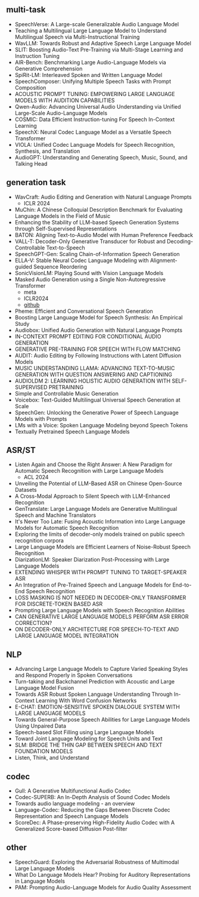 ## multi-task
- SpeechVerse: A Large-scale Generalizable Audio Language Model
- Teaching a Multilingual Large Language Model to Understand Multilingual Speech via Multi-Instructional Training
- WavLLM: Towards Robust and Adaptive Speech Large Language Model
- SLIT: Boosting Audio-Text Pre-Training via Multi-Stage Learning and Instruction Tuning
- AIR-Bench: Benchmarking Large Audio-Language Models via Generative Comprehension
- SpiRit-LM: Interleaved Spoken and Written Language Model
- SpeechComposer: Unifying Multiple Speech Tasks with Prompt Composition
- ACOUSTIC PROMPT TUNING: EMPOWERING LARGE LANGUAGE MODELS WITH AUDITION CAPABILITIES 
- Qwen-Audio: Advancing Universal Audio Understanding via Unified Large-Scale Audio-Language Models
- COSMIC: Data Efficient Instruction-tuning For Speech In-Context Learning
- SpeechX: Neural Codec Language Model as a Versatile Speech Transformer
- VIOLA: Unified Codec Language Models for Speech Recognition, Synthesis, and Translation
- AudioGPT: Understanding and Generating Speech, Music, Sound, and Talking Head
## generation task
- WavCraft: Audio Editing and Generation with Natural Language Prompts
  - ICLR 2024
- MuChin: A Chinese Colloquial Description Benchmark for Evaluating Language Models in the Field of Music
- Enhancing the Stability of LLM-based Speech Generation Systems through Self-Supervised Representations
- BATON: Aligning Text-to-Audio Model with Human Preference Feedback
- VALL-T: Decoder-Only Generative Transducer for Robust and Decoding-Controllable Text-to-Speech
- SpeechGPT-Gen: Scaling Chain-of-Information Speech Generation
- ELLA-V: Stable Neural Codec Language Modeling with Alignment-guided Sequence Reordering
- SonicVisionLM: Playing Sound with Vision Language Models
- Masked Audio Generation using a Single Non-Autoregressive Transformer
  - meta
  - ICLR2024
  - [github](https://github.com/facebookresearch/audiocraft/blob/main/docs/MAGNET.md?utm_source=linkedin&utm_medium=organic_social&utm_campaign=research&utm_content=video)
- Pheme: Efficient and Conversational Speech Generation
- Boosting Large Language Model for Speech Synthesis: An Empirical Study
- Audiobox: Unified Audio Generation with Natural Language Prompts
- IN-CONTEXT PROMPT EDITING FOR CONDITIONAL AUDIO GENERATION
- GENERATIVE PRE-TRAINING FOR SPEECH WITH FLOW MATCHING
- AUDIT: Audio Editing by Following Instructions with Latent Diffusion Models
- MUSIC UNDERSTANDING LLAMA: ADVANCING TEXT-TO-MUSIC GENERATION WITH QUESTION ANSWERING AND CAPTIONING
- AUDIOLDM 2: LEARNING HOLISTIC AUDIO GENERATION WITH SELF-SUPERVISED PRETRAINING
- Simple and Controllable Music Generation
- Voicebox: Text-Guided Multilingual Universal Speech Generation at Scale
- SpeechGen: Unlocking the Generative Power of Speech Language Models with Prompts
- LMs with a Voice: Spoken Language Modeling beyond Speech Tokens
- Textually Pretrained Speech Language Models
## ASR/ST
- Listen Again and Choose the Right Answer: A New Paradigm for Automatic Speech Recognition with Large Language Models
  - ACL 2024
- Unveiling the Potential of LLM-Based ASR on Chinese Open-Source Datasets
- A Cross-Modal Approach to Silent Speech with LLM-Enhanced Recognition
- GenTranslate: Large Language Models are Generative Multilingual Speech and Machine Translators
- It's Never Too Late: Fusing Acoustic Information into Large Language Models for Automatic Speech Recognition
- Exploring the limits of decoder-only models trained on public speech recognition corpora
- Large Language Models are Efficient Learners of Noise-Robust Speech Recognition
- DiarizationLM: Speaker Diarization Post-Processing with Large Language Models
- EXTENDING WHISPER WITH PROMPT TUNING TO TARGET-SPEAKER ASR
- An Integration of Pre-Trained Speech and Language Models for End-to-End Speech Recognition
- LOSS MASKING IS NOT NEEDED IN DECODER-ONLY TRANSFORMER FOR DISCRETE-TOKEN BASED ASR
- Prompting Large Language Models with Speech Recognition Abilities
- CAN GENERATIVE LARGE LANGUAGE MODELS PERFORM ASR ERROR CORRECTION?
- ON DECODER-ONLY ARCHITECTURE FOR SPEECH-TO-TEXT AND LARGE LANGUAGE MODEL INTEGRATION

## NLP
- Advancing Large Language Models to Capture Varied Speaking Styles and Respond Properly in Spoken Conversations
- Turn-taking and Backchannel Prediction with Acoustic and Large Language Model Fusion
- Towards ASR Robust Spoken Language Understanding Through In-Context Learning With Word Confusion Networks
- E-CHAT: EMOTION-SENSITIVE SPOKEN DIALOGUE SYSTEM WITH LARGE LANGUAGE MODELS
- Towards General-Purpose Speech Abilities for Large Language Models Using Unpaired Data
- Speech-based Slot Filling using Large Language Models
- Toward Joint Language Modeling for Speech Units and Text 
- SLM: BRIDGE THE THIN GAP BETWEEN SPEECH AND TEXT FOUNDATION MODELS
- Listen, Think, and Understand
## codec
- Gull: A Generative Multifunctional Audio Codec
- Codec-SUPERB: An In-Depth Analysis of Sound Codec Models
- Towards audio language modeling - an overview
- Language-Codec: Reducing the Gaps Between Discrete Codec Representation and Speech Language Models
- ScoreDec: A Phase-preserving High-Fidelity Audio Codec with A Generalized Score-based Diffusion Post-filter
## other
- SpeechGuard: Exploring the Adversarial Robustness of Multimodal Large Language Models
- What Do Language Models Hear? Probing for Auditory Representations in Language Models
- PAM: Prompting Audio-Language Models for Audio Quality Assessment

